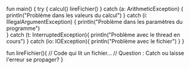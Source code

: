 fun main() {
    try {
        calcul()
        lireFichier()
    } catch (a: ArithmeticException) {
        println("Problème dans les valeurs du calcul")
    } catch (i: IllegalArgumentException) {
        println("Problème dans les paramètres du programme")		
    } catch (t: InterruptedException){
        println("Problème avec le thread en cours")
    } catch (io: IOException){
        println("Problème avec le fichier")
    }
}

fun lireFichier(){
    // Code qui lit un fichier...
    // Question : Catch ou laisse l'erreur se propager?
}

